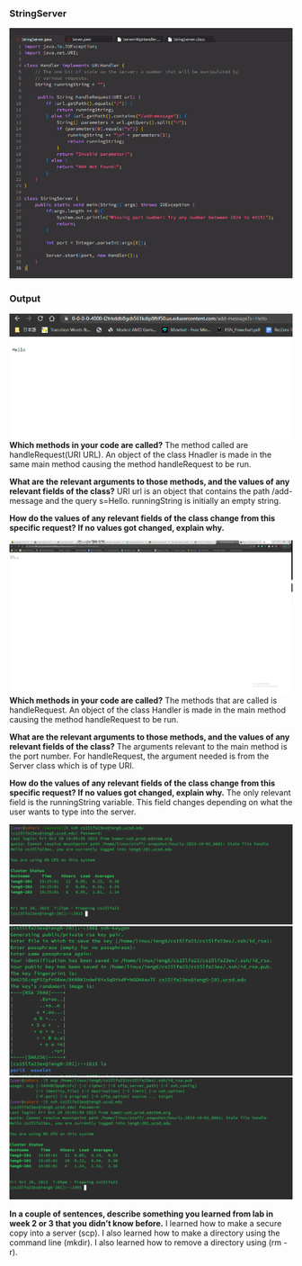 ### **StringServer**
![stringserver](lab2ss/stringserver.PNG)
### **Output**
![hello](lab2ss/hello1.PNG)
**Which methods in your code are called?**
The method called are handleRequest(URI URL). An object of the class Hnadler is made in the same main method causing the method handleRequest to be run.

**What are the relevant arguments to those methods, and the values of any relevant fields of the class?**
URI url is an object that contains the path /add-message and the query s=Hello. runningString is initially an empty  string.

**How do the values of any relevant fields of the class change from this specific request? If no values got changed, explain why.**

![lab](lab2ss/lab2.PNG)
**Which methods in your code are called?**
The methods that are called is handleRequest. An object of the class Handler is made in the main method causing the method handleRequest to be run. 

**What are the relevant arguments to those methods, and the values of any relevant fields of the class?**
The arguments relevant to the main method is the port number. For handleRequest, the argument needed is from the Server class which is of type URI. 

**How do the values of any relevant fields of the class change from this specific request? If no values got changed, explain why.**
The only relevant field is the runningString variable. This field changes depending on what the user wants to type into the server.

![login](lab2ss/login.PNG)
![keygen](lab2ss/keygen.PNG)
![scp](lab2ss/scp.PNG)

**In a couple of sentences, describe something you learned from lab in week 2 or 3 that you didn’t know before.**
I learned how to make a secure copy into a server (scp). I also learned how to make a directory using the command line (mkdir). I also learned how to remove a directory using (rm -r).

